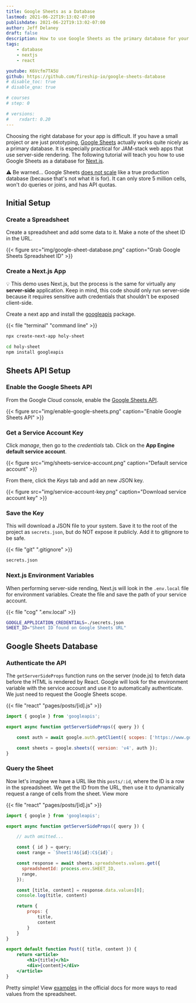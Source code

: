 ```yaml
---
title: Google Sheets as a Database
lastmod: 2021-06-22T19:13:02-07:00
publishdate: 2021-06-22T19:13:02-07:00
author: Jeff Delaney
draft: false
description: How to use Google Sheets as the primary database for your web app with Next.js
tags: 
    - database
    - nextjs
    - react

youtube: K6Vcfm7TA5U
github: https://github.com/fireship-io/google-sheets-database
# disable_toc: true
# disable_qna: true

# courses
# step: 0

# versions:
#    rxdart: 0.20
---
```


Choosing the right database for your app is difficult. If you have a small project or are just prototyping, [Google Sheets](https://docs.google.com/spreadsheets/) actually works quite nicely as a primary database. It is especially practical for JAM-stack web apps that use server-side rendering. The following tutorial will teach you how to use Google Sheets as a database for [Next.js](https://nextjs.org/). 

⚠️ Be warned... Google Sheets [does not scale](https://medium.com/@eric_koleda/why-you-shouldnt-use-google-sheets-as-a-database-55958ea85d17) like a true production database (because that's not what it is for). It can only store 5 million cells, won't do queries or joins, and has API quotas. 

## Initial Setup

### Create a Spreadsheet

Create a spreadsheet and add some data to it. Make a note of the sheet ID in the URL. 

{{< figure src="img/google-sheet-database.png" caption="Grab Google Sheets Spreadsheet ID" >}}

### Create a Next.js App

💡 This demo uses Next.js, but the process is the same for virtually any **server-side** application. Keep in mind, this code should only run server-side because it requires sensitive auth credentials that shouldn't be exposed client-side. 

Create a next app and install the [googleapis](https://github.com/googleapis/google-api-nodejs-client) package. 


{{< file "terminal" "command line" >}}
```bash
npx create-next-app holy-sheet

cd holy-sheet
npm install googleapis
```

## Sheets API Setup

### Enable the Google Sheets API

From the Google Cloud console, enable the [Google Sheets API](https://developers.google.com/sheets/api).

{{< figure src="img/enable-google-sheets.png" caption="Enable Google Sheets API" >}}

### Get a Service Account Key

Click *manage*, then go to the *credentials* tab. Click on the **App Engine default service account**. 

{{< figure src="img/sheets-service-account.png" caption="Default service account" >}}

From there, click the *Keys* tab and add an new JSON key.

{{< figure src="img/service-account-key.png" caption="Download service account key" >}}

### Save the Key

This will download a JSON file to your system. Save it to the root of the project as `secrets.json`, but do NOT expose it publicly. Add it to gitignore to be safe. 

{{< file "git" ".gitignore" >}}
```bash
secrets.json
```

### Next.js Environment Variables

When performing server-side rending, Next.js will look in the `.env.local` file for environment variables. Create the file and save the path of your service account. 

{{< file "cog" ".env.local" >}}
```bash
GOOGLE_APPLICATION_CREDENTIALS=./secrets.json
SHEET_ID="Sheet ID found on Google Sheets URL"
```

## Google Sheets Database

### Authenticate the API

The `getServerSideProps` function runs on the server (node.js) to fetch data before the HTML is rendered by React. Google will look for the environment variable with the service account and use it to automatically authenticate. We just need to request the Google Sheets scope. 

{{< file "react" "pages/posts/[id].js" >}}
```jsx
import { google } from 'googleapis';

export async function getServerSideProps({ query }) {

    const auth = await google.auth.getClient({ scopes: ['https://www.googleapis.com/auth/spreadsheets.readonly'] });

    const sheets = google.sheets({ version: 'v4', auth });
}

```

### Query the Sheet

Now let's imagine we have a URL like this `posts/:id`, where the ID is a row in the spreadsheet. We get the ID from the URL, then use it to dynamically request a range of cells from the sheet. View more 

{{< file "react" "pages/posts/[id].js" >}}
```jsx
import { google } from 'googleapis';

export async function getServerSideProps({ query }) {

    // auth omitted...

    const { id } = query;
    const range = `Sheet1!A${id}:C${id}`;

    const response = await sheets.spreadsheets.values.get({
      spreadsheetId: process.env.SHEET_ID,
      range,
    });

    const [title, content] = response.data.values[0];
    console.log(title, content)

    return { 
        props: {
            title,
            content
        } 
    }
}

export default function Post({ title, content }) {
    return <article>
        <h1>{title}</h1>
        <div>{content}</div>
    </article>
}
```

Pretty simple! View [examples](https://developers.google.com/sheets/api/guides/values#node.js) in the official docs for more ways to read values from the spreadsheet.
